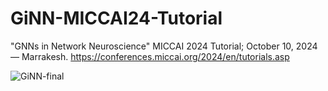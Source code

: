 # GiNN-MICCAI24-Tutorial
"GNNs in Network Neuroscience" MICCAI 2024 Tutorial; October 10, 2024 — Marrakesh.
https://conferences.miccai.org/2024/en/tutorials.asp

![GiNN-final](https://github.com/user-attachments/assets/09e755b6-95d3-4394-9fc4-dc0e7c5c00f0)


